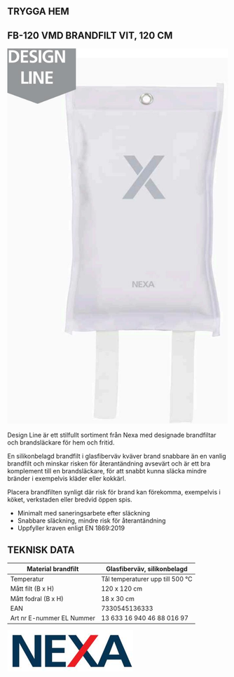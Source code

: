 ## **TRYGGA HEM**

## **FB-120 VMD** BRANDFILT VIT, 120 CM

![](images/_page_0_Picture_2.jpeg)

Design Line är ett stilfullt sortiment från Nexa med designade brandfiltar och brandsläckare för hem och fritid.

En silikonbelagd brandfilt i glasfiberväv kväver brand snabbare än en vanlig brandfilt och minskar risken för återantändning avsevärt och är ett bra komplement till en brandsläckare, för att snabbt kunna släcka mindre bränder i exempelvis kläder eller kokkärl.

Placera brandfilten synligt där risk för brand kan förekomma, exempelvis i köket, verkstaden eller bredvid öppen spis.

- Minimalt med saneringsarbete efter släckning
- Snabbare släckning, mindre risk för återantändning
- Uppfyller kraven enligt EN 1869:2019

## **TEKNISK DATA**

| Material brandfilt            | Glasfiberväv, silikonbelagd      |
|-------------------------------|----------------------------------|
| Temperatur                    | Tål temperaturer upp till 500 °C |
| Mått filt (B x H)             | 120 x 120 cm                     |
| Mått fodral (B x H)           | 18 x 30 cm                       |
| EAN                           | 7330545136333                    |
| Art nr   E-nummer   EL Nummer | 13 633   16 940 46   88 016 97   |

![](images/_page_0_Picture_11.jpeg)